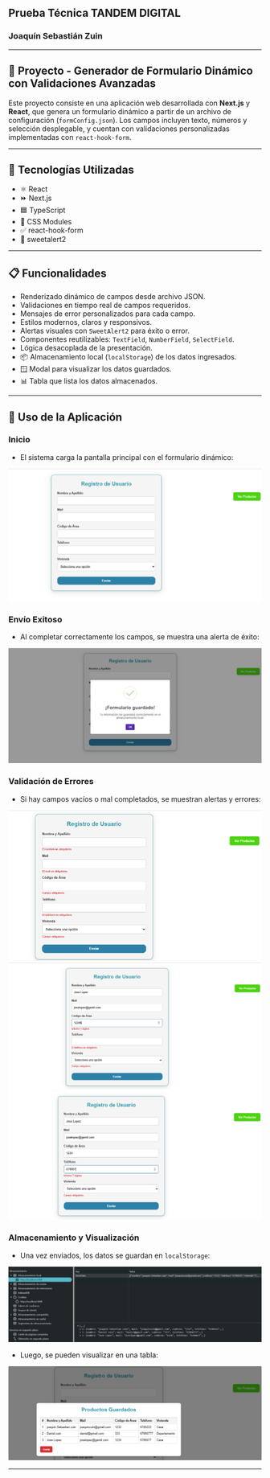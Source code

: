 ## Prueba Técnica TANDEM DIGITAL

### Joaquín Sebastián Zuin

---

## 🧪 Proyecto - Generador de Formulario Dinámico con Validaciones Avanzadas

Este proyecto consiste en una aplicación web desarrollada con **Next.js** y **React**, que genera un formulario dinámico a partir de un archivo de configuración (`formConfig.json`). Los campos incluyen texto, números y selección desplegable, y cuentan con validaciones personalizadas implementadas con `react-hook-form`.

---

## 🧩 Tecnologías Utilizadas

- ⚛️ React
- ⏩ Next.js
- 🟦 TypeScript
- 🎨 CSS Modules
- ✅ react-hook-form
- 🔔 sweetalert2

---

## 📋 Funcionalidades

- Renderizado dinámico de campos desde archivo JSON.
- Validaciones en tiempo real de campos requeridos.
- Mensajes de error personalizados para cada campo.
- Estilos modernos, claros y responsivos.
- Alertas visuales con `SweetAlert2` para éxito o error.
- Componentes reutilizables: `TextField`, `NumberField`, `SelectField`.
- Lógica desacoplada de la presentación.
- 📦 Almacenamiento local (`localStorage`) de los datos ingresados.
- 🪟 Modal para visualizar los datos guardados.
- 📊 Tabla que lista los datos almacenados.

---

## 🚀 Uso de la Aplicación

### Inicio
- El sistema carga la pantalla principal con el formulario dinámico:

![Pantalla de inicio](./public/pantalla1.png)

### Envío Exitoso
- Al completar correctamente los campos, se muestra una alerta de éxito:

![Éxito](./public/pantalla2.png)

### Validación de Errores
- Si hay campos vacíos o mal completados, se muestran alertas y errores:


![Error ejemplo 1](./public/pantalla3.png)
![Error ejemplo 2](./public/pantalla4.png)
![Error ejemplo 3](./public/pantalla5.png)

### Almacenamiento y Visualización
- Una vez enviados, los datos se guardan en `localStorage`:

![Guardado local](./public/pantalla9.png)

- Luego, se pueden visualizar en una tabla:

![Tabla con datos](./public/pantalla10.png)

---
